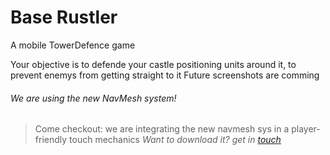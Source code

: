 # Base Rustler
A mobile TowerDefence game

Your objective is to defende your castle positioning units around it, to prevent enemys from getting straight to it
Future screenshots are comming

###### We are using the new NavMesh system!
> Come checkout: we are integrating the new navmesh sys in a player-friendly touch mechanics
> _Want to download it? get in [touch](https://github.com/Unity-Technologies/NavMeshComponents)_
